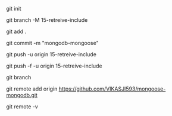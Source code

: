 git init

git branch -M 15-retreive-include

git add .

git commit -m "mongodb-mongoose"

git push -u origin 15-retreive-include

git push -f -u origin 15-retreive-include

git branch

git remote add origin https://github.com/VIKASJI593/mongoose-mongodb.git

git remote -v

